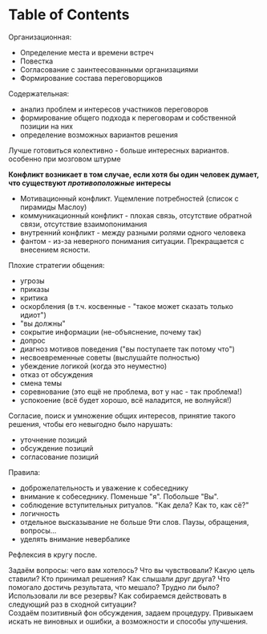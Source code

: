 
# Table of Contents



<div class="preview" id="org1ae0f0b">

</div>

Организационная:

-   Определение места и времени встреч
-   Повестка
-   Согласование с заинтеесованными организациями
-   Формирование состава переговорщиков

Содержательная:

-   анализ проблем и интересов участников переговоров
-   формирование общего подхода к переговорам и собственной позиции на них
-   определение возможных вариантов решения

Лучше готовиться колективно - больше интересных вариантов. особенно при мозговом штурме

**Конфликт возникает в том случае, если хотя бы один человек думает, что существуют *противоположные* интересы**

-   Мотивационный конфликт. Ущемление потребностей (список с пирамиды Маслоу)
-   коммуникационный конфликт - плохая связь, отсутствие обратной связи, отсутствие взаимопонимания
-   внутренний конфликт - между разными ролями одного человека
-   фантом - из-за неверного понимания ситуации. Прекращается с внесением ясности.

Плохие стратегии общения:

-   угрозы
-   приказы
-   критика
-   оскорбления (в т.ч. косвенные - "такое может сказать только идиот")
-   "вы должны"
-   сокрытие информации (не-объяснение, почему так)
-   допрос
-   диагноз мотивов поведения ("вы поступаете так потому что")
-   несвоевременные советы (выслушайте полностью)
-   убеждение логикой (когда это неуместно)
-   отказ от обсуждения
-   смена темы
-   соревнование (это ещё не проблема, вот у нас - так проблема!)
-   успокоение (всё будет хорошо, всё наладится, не волнуйся!)

Согласие, поиск и умножение общих интересов, принятие такого решения, чтобы его невыгодно было нарушать:

-   уточнение позиций
-   обсуждение позиций
-   согласование позиций

Правила:

-   доброжелательность и уважение к собеседнику
-   внимание к собеседнику. Поменьше "я". Побольше "Вы".
-   соблюдение вступительных ритуалов. "Как дела? Как то, как сё?"
-   логичность
-   отдельное высказывание не больше 9ти слов. Паузы, обращения, вопросы&#x2026;
-   уделять внимание невербалике

Рефлексия в кругу после.

Задаём вопросы: чего вам хотелось? Что вы чувствовали? Какую цель ставили? Кто принимал решения? Как слышали друг друга? Что помогало достичь результата, что мешало? Трудно ли было? Использовали ли все резервы? Как собираемся действовать в следующий раз в сходной ситуации?  
Создаём позитивный фон обсуждения, задаем процедуру. Привыкаем искать не виновных и ошибки, а возможности и способы улучшения.

